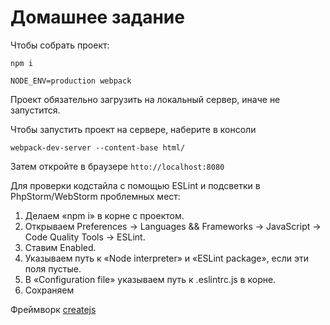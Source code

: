 # Домашнее задание

Чтобы собрать проект:

`npm i`

`NODE_ENV=production webpack`

Проект обязательно загрузить на локальный сервер, иначе не запустится.

Чтобы запустить проект на сервере, наберите в консоли

`webpack-dev-server --content-base html/`

Затем откройте в браузере `htto://localhost:8080`

Для проверки кодстайла с помощью ESLint и подсветки в PhpStorm/WebStorm проблемных мест:

1. Делаем «npm i» в корне с проектом. 
2. Открываем Preferences -> Languages && Frameworks -> JavaScript -> Code Quality Tools -> ESLint.
3. Ставим Enabled.
4. Указываем путь к «Node interpreter» и «ESLint package», если эти поля пустые.
5. В «Configuration file» указываем путь к .eslintrc.js в корне.
6. Сохраняем

Фреймворк [createjs](http://www.createjs.com/)